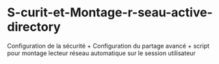 # S-curit-et-Montage-r-seau-active-directory
Configuration de la sécurité + Configuration du partage avancé + script pour montage lecteur réseau automatique sur le session utilisateur
